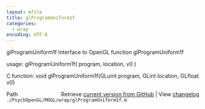 ```yaml
---
layout: mfile
title: glProgramUniform1f
categories:
  - wrap
encoding: UTF-8
---
```


glProgramUniform1f  Interface to OpenGL function glProgramUniform1f

usage:  glProgramUniform1f\( program, location, v0 \)

C function:  void glProgramUniform1f\(GLuint program, GLint location, GLfloat v0\)


<div class="code_header" style="text-align:right;">
  <span style="float:left;">Path&nbsp;&nbsp;</span> <span class="counter">Retrieve <a href=
  "https://raw.github.com/Psychtoolbox-3/Psychtoolbox-3/beta/./PsychOpenGL/MOGL/wrap/glProgramUniform1f.m">current version from GitHub</a> | View <a href=
  "https://github.com/Psychtoolbox-3/Psychtoolbox-3/commits/beta/./PsychOpenGL/MOGL/wrap/glProgramUniform1f.m">changelog</a></span>
</div>
<div class="code">
  <code>./PsychOpenGL/MOGL/wrap/glProgramUniform1f.m</code>
</div>

